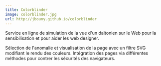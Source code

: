 ```yaml
---
title: Colorblinder
image: colorblinder.jpg
url: http://jbouny.github.io/colorblinder
---
```


Service en ligne de simulation de la vue d'un daltonien sur le Web pour la sensibilisation et pour aider les web designer.

Sélection de l'anomalie et visualisation de la page avec un filtre SVG modifiant le rendu des couleurs. Intégration des pages via différentes méthodes pour contrer les sécurités des navigateurs.